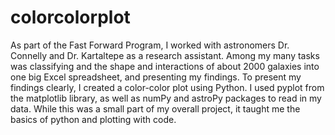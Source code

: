 # colorcolorplot

As part of the Fast Forward Program, I worked with astronomers Dr. Connelly and Dr. Kartaltepe as a research assistant. Among my many tasks was classifying and the shape and interactions of about 2000 galaxies into one big Excel spreadsheet, and presenting my findings. To present my findings clearly, I created a color-color plot using Python. I used pyplot from the matplotlib library, as well as numPy and astroPy packages to read in my data. While this was a small part of my overall project, it taught me the basics of python and plotting with code.
